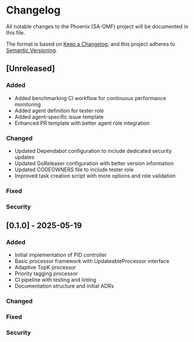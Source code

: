 # Changelog

All notable changes to the Phoenix (SA-OMF) project will be documented in this file.

The format is based on [Keep a Changelog](https://keepachangelog.com/en/1.0.0/),
and this project adheres to [Semantic Versioning](https://semver.org/spec/v2.0.0.html).

## [Unreleased]

### Added
- Added benchmarking CI workflow for continuous performance monitoring
- Added agent definition for tester role
- Added agent-specific issue template
- Enhanced PR template with better agent role integration

### Changed
- Updated Dependabot configuration to include dedicated security updates
- Updated GoReleaser configuration with better version information
- Updated CODEOWNERS file to include tester role
- Improved task creation script with more options and role validation

### Fixed

### Security

## [0.1.0] - 2025-05-19

### Added
- Initial implementation of PID controller
- Basic processor framework with UpdateableProcessor interface
- Adaptive TopK processor
- Priority tagging processor
- CI pipeline with testing and linting
- Documentation structure and initial ADRs

### Changed

### Fixed

### Security